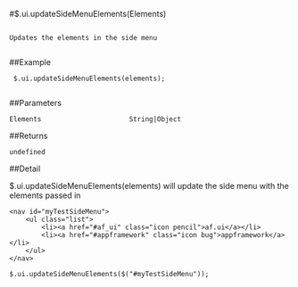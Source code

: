 #$.ui.updateSideMenuElements(Elements)

```

Updates the elements in the side menu
 
```

##Example

```
 $.ui.updateSideMenuElements(elements);
 
```


##Parameters

```
Elements                      String|Object

```

##Returns

```
undefined
```

##Detail

$.ui.updateSideMenuElements(elements) will update the side menu with the elements passed in


```
<nav id="myTestSideMenu">
    <ul class="list">
        <li><a href="#af_ui" class="icon pencil">af.ui</a></li>
        <li><a href="#appframework" class="icon bug">appframework</a></li>
    </ul>
</nav>
```

```
$.ui.updateSideMenuElements($("#myTestSideMenu"));
```
